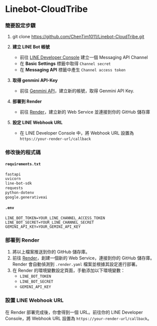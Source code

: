 # Linebot-CloudTribe

### 簡要設定步驟

1.  git clone https://github.com/ChenTim1011/Linebot-CloudTribe.git

2.  **建立 LINE Bot 帳號**

    - 前往 [LINE Developer Console](https://developers.line.biz/console) 建立一個 Messaging API Channel
    - 在 **Basic Settings** 標籤中取得 `Channel secret`
    - 在 **Messaging API** 標籤中產生 `Channel access token`

3.  **取得 genmini API-Key**

    - 前往 [Genmini API](https://ai.google.dev/aistudio?authuser=1&hl=zh-tw)，建立新的帳號，取得 Genmini API Key.

4.  **部署到 Render**

    - 前往 [Render](https://render.com/)，建立新的 Web Service 並連接到你的 GitHub 儲存庫

5.  **設定 LINE Webhook URL**
    - 在 LINE Developer Console 中，將 Webhook URL 設置為 `https://your-render-url/callback`

### 修改後的程式碼

#### `requirements.txt`

```txt
fastapi
uvicorn
line-bot-sdk
requests
python-dotenv
google.generativeai
```

#### `.env`

```env
LINE_BOT_TOKEN=YOUR_LINE_CHANNEL_ACCESS_TOKEN
LINE_BOT_SECRET=YOUR_LINE_CHANNEL_SECRET
GEMINI_API_KEY=YOUR_GEMINI_API_KEY
```

### 部署到 Render

1. 將以上檔案推送到你的 GitHub 儲存庫。
2. 前往 [Render](https://render.com/)，創建一個新的 Web Service，連接到你的 GitHub 儲存庫。Render 會自動偵測到 `.render.yaml` 檔案並根據其設定進行部署。
3. 在 Render 的環境變數設定頁面，手動添加以下環境變數：
   - `LINE_BOT_TOKEN`
   - `LINE_BOT_SECRET`
   - `GEMINI_API_KEY`

### 設置 LINE Webhook URL

在 Render 部署完成後，你會得到一個 URL。前往你的 LINE Developer Console，將 Webhook URL 設置為 `https://your-render-url/callback`。
